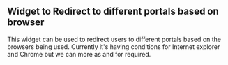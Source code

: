 ## Widget to Redirect to different portals based on browser

This widget can be used to redirect users to different portals based on the browsers being used. Currently it's having conditions for Internet explorer and Chrome but we can more as and for required. 




